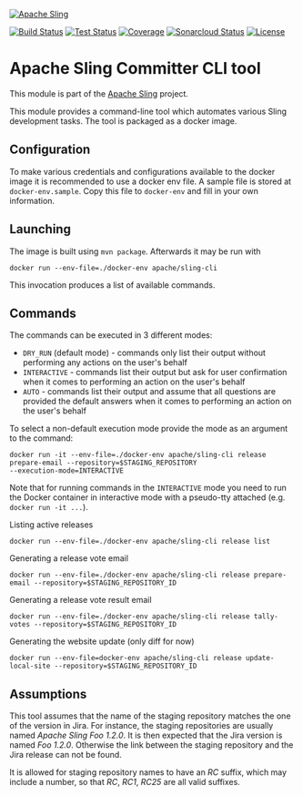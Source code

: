 [![Apache Sling](https://sling.apache.org/res/logos/sling.png)](https://sling.apache.org)

&#32;[![Build Status](https://ci-builds.apache.org/job/Sling/job/modules/job/sling-org-apache-sling-committer-cli/job/master/badge/icon)](https://ci-builds.apache.org/job/Sling/job/modules/job/sling-org-apache-sling-committer-cli/job/master/)&#32;[![Test Status](https://img.shields.io/jenkins/tests.svg?jobUrl=https://ci-builds.apache.org/job/Sling/job/modules/job/sling-org-apache-sling-committer-cli/job/master/)](https://ci-builds.apache.org/job/Sling/job/modules/job/sling-org-apache-sling-committer-cli/job/master/test/?width=800&height=600)&#32;[![Coverage](https://sonarcloud.io/api/project_badges/measure?project=apache_sling-org-apache-sling-committer-cli&metric=coverage)](https://sonarcloud.io/dashboard?id=apache_sling-org-apache-sling-committer-cli)&#32;[![Sonarcloud Status](https://sonarcloud.io/api/project_badges/measure?project=apache_sling-org-apache-sling-committer-cli&metric=alert_status)](https://sonarcloud.io/dashboard?id=apache_sling-org-apache-sling-committer-cli) [![License](https://img.shields.io/badge/License-Apache%202.0-blue.svg)](https://www.apache.org/licenses/LICENSE-2.0)

# Apache Sling Committer CLI tool

This module is part of the [Apache Sling](https://sling.apache.org) project.

This module provides a command-line tool which automates various Sling development tasks. The tool is packaged
as a docker image.

## Configuration

To make various credentials and configurations available to the docker image it is recommended to use a docker env file.
A sample file is stored at `docker-env.sample`. Copy this file to `docker-env` and fill in your own information.

## Launching

The image is built using `mvn package`. Afterwards it may be run with

    docker run --env-file=./docker-env apache/sling-cli
    
This invocation produces a list of available commands.

## Commands

The commands can be executed in 3 different modes:

  * `DRY_RUN` (default mode) - commands only list their output without performing any actions on the user's behalf
  * `INTERACTIVE` - commands list their output but ask for user confirmation when it comes to performing an action on the user's behalf
  * `AUTO` - commands list their output and assume that all questions are provided the default answers when it comes to performing an 
  action on the user's behalf

To select a non-default execution mode provide the mode as an argument to the command:

    docker run -it --env-file=./docker-env apache/sling-cli release prepare-email --repository=$STAGING_REPOSITORY 
    --execution-mode=INTERACTIVE

Note that for running commands in the `INTERACTIVE` mode you need to run the Docker container in interactive mode with a pseudo-tty 
attached (e.g. `docker run -it ...`).

Listing active releases

    docker run --env-file=./docker-env apache/sling-cli release list

Generating a release vote email

    docker run --env-file=./docker-env apache/sling-cli release prepare-email --repository=$STAGING_REPOSITORY_ID
    
Generating a release vote result email

    docker run --env-file=./docker-env apache/sling-cli release tally-votes --repository=$STAGING_REPOSITORY_ID
    
Generating the website update (only diff for now)

	docker run --env-file=docker-env apache/sling-cli release update-local-site --repository=$STAGING_REPOSITORY_ID

## Assumptions

This tool assumes that the name of the staging repository matches the one of the version in Jira. For instance, the
staging repositories are usually named _Apache Sling Foo 1.2.0_. It is then expected that the Jira version is
named _Foo 1.2.0_. Otherwise the link between the staging repository and the Jira release can not be found.

It is allowed for staging repository names to have an _RC_ suffix, which may include a number, so that _RC_, _RC1_, _RC25_ are
all valid suffixes.  
